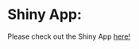 # Shiny App:

Please check out the Shiny App [here!](https://sarahsaltzman.shinyapps.io/introspection/)
